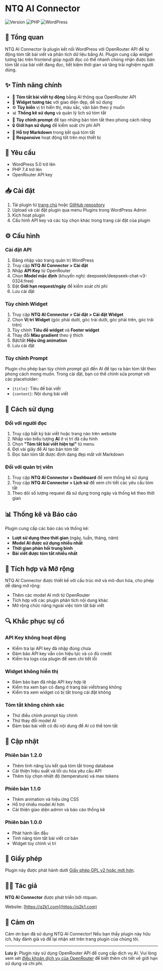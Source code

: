 # NTQ AI Connector

![Version](https://img.shields.io/badge/version-1.2.0-blue.svg)
![PHP](https://img.shields.io/badge/PHP-7.4%2B-brightgreen.svg)
![WordPress](https://img.shields.io/badge/WordPress-5.0%2B-orange.svg)

## 📑 Tổng quan

NTQ AI Connector là plugin kết nối WordPress với OpenRouter API để tự động tóm tắt bài viết và phân tích dữ liệu bằng AI. Plugin cung cấp widget tương tác trên frontend giúp người đọc có thể nhanh chóng nhận được bản tóm tắt của bài viết đang đọc, tiết kiệm thời gian và tăng trải nghiệm người dùng.

## ✨ Tính năng chính

- 🤖 **Tóm tắt bài viết tự động** bằng AI thông qua OpenRouter API
- 🎨 **Widget tương tác** với giao diện đẹp, dễ sử dụng
- ⚙️ **Tùy biến** vị trí hiển thị, màu sắc, văn bản theo ý muốn
- 📊 **Thống kê sử dụng** và quản lý lịch sử tóm tắt
- 📝 **Tùy chỉnh prompt** để tạo những bản tóm tắt theo phong cách riêng
- 🔒 **Giới hạn sử dụng** để kiểm soát chi phí API
- 🌈 **Hỗ trợ Markdown** trong kết quả tóm tắt
- 📱 **Responsive** hoạt động tốt trên mọi thiết bị

## 🔧 Yêu cầu

- WordPress 5.0 trở lên
- PHP 7.4 trở lên
- OpenRouter API key

## 📥 Cài đặt

1. Tải plugin từ [trang chủ](https://q2k1.com) hoặc [GitHub repository](https://github.com/royzxje/ntq-ai-connector)
2. Upload và cài đặt plugin qua menu Plugins trong WordPress Admin
3. Kích hoạt plugin
4. Cấu hình API key và các tùy chọn khác trong trang cài đặt của plugin

## ⚙️ Cấu hình

### Cài đặt API

1. Đăng nhập vào trang quản trị WordPress
2. Truy cập **NTQ AI Connector > Cài đặt**
3. Nhập **API Key** từ OpenRouter
4. Chọn **Model mặc định** (khuyến nghị: deepseek/deepseek-chat-v3-0324:free)
5. Đặt **Giới hạn request/ngày** để kiểm soát chi phí
6. Lưu cài đặt

### Tùy chỉnh Widget

1. Truy cập **NTQ AI Connector > Cài đặt > Cài đặt Widget**
2. Chọn **Vị trí Widget** (góc phải dưới, góc trái dưới, góc phải trên, góc trái trên)
3. Tùy chỉnh **Tiêu đề widget** và **Footer widget**
4. Thay đổi **Màu gradient** theo ý thích
5. Bật/tắt **Hiệu ứng animation**
6. Lưu cài đặt

### Tùy chỉnh Prompt

Plugin cho phép bạn tùy chỉnh prompt gửi đến AI để tạo ra bản tóm tắt theo phong cách mong muốn. Trong cài đặt, bạn có thể chỉnh sửa prompt với các placeholder:

- `{title}`: Tiêu đề bài viết
- `{content}`: Nội dung bài viết

## 🧩 Cách sử dụng

### Đối với người đọc

1. Truy cập bất kỳ bài viết hoặc trang nào trên website
2. Nhấp vào biểu tượng **AI** ở vị trí đã cấu hình
3. Chọn **"Tóm tắt bài viết hiện tại"** từ menu
4. Đợi vài giây để AI tạo bản tóm tắt
5. Đọc bản tóm tắt được định dạng đẹp mắt với Markdown

### Đối với quản trị viên

1. Truy cập **NTQ AI Connector > Dashboard** để xem thống kê sử dụng
2. Truy cập **NTQ AI Connector > Lịch sử** để xem chi tiết các yêu cầu tóm tắt
3. Theo dõi số lượng request đã sử dụng trong ngày và thống kê theo thời gian

## 📊 Thống kê và Báo cáo

Plugin cung cấp các báo cáo và thống kê:

- **Lượt sử dụng theo thời gian** (ngày, tuần, tháng, năm)
- **Model AI được sử dụng nhiều nhất**
- **Thời gian phản hồi trung bình**
- **Bài viết được tóm tắt nhiều nhất**

## 🔌 Tích hợp và Mở rộng

NTQ AI Connector được thiết kế với cấu trúc mở và mô-đun hóa, cho phép dễ dàng mở rộng:

- Thêm các model AI mới từ OpenRouter
- Tích hợp với các plugin phân tích nội dung khác
- Mở rộng chức năng ngoài việc tóm tắt bài viết

## 🔍 Khắc phục sự cố

### API Key không hoạt động

- Kiểm tra lại API key đã nhập đúng chưa
- Đảm bảo API key vẫn còn hiệu lực và có đủ credit
- Kiểm tra logs của plugin để xem chi tiết lỗi

### Widget không hiển thị

- Đảm bảo bạn đã nhập API key hợp lệ
- Kiểm tra xem bạn có đang ở trang bài viết/trang không
- Kiểm tra xem widget có bị tắt trong cài đặt không

### Tóm tắt không chính xác

- Thử điều chỉnh prompt tùy chỉnh
- Thử thay đổi model AI
- Đảm bảo bài viết có đủ nội dung để AI có thể tóm tắt

## 🔄 Cập nhật

### Phiên bản 1.2.0
- Thêm tính năng lưu kết quả tóm tắt trong database
- Cải thiện hiệu suất và tối ưu hóa yêu cầu API
- Thêm tùy chọn nhiệt độ (temperature) và max tokens

### Phiên bản 1.1.0
- Thêm animation và hiệu ứng CSS
- Hỗ trợ nhiều model AI hơn
- Cải thiện giao diện admin và báo cáo thống kê

### Phiên bản 1.0.0
- Phát hành lần đầu
- Tính năng tóm tắt bài viết cơ bản
- Widget tùy chỉnh vị trí

## 📄 Giấy phép

Plugin này được phát hành dưới [Giấy phép GPL v2 hoặc mới hơn](https://www.gnu.org/licenses/gpl-2.0.html).

## 👨‍💻 Tác giả

**NTQ AI Connector** được phát triển bởi ntquan.

Website: [https://q2k1.com](https://q2k1.com)

## 🙏 Cảm ơn

Cảm ơn bạn đã sử dụng NTQ AI Connector! Nếu bạn thấy plugin này hữu ích, hãy đánh giá và để lại nhận xét trên trang plugin của chúng tôi.

---

**Lưu ý:** Plugin này sử dụng OpenRouter API để cung cấp dịch vụ AI. Vui lòng xem xét [điều khoản dịch vụ của OpenRouter](https://openrouter.ai/terms) để biết thêm chi tiết về giới hạn sử dụng và chi phí.
